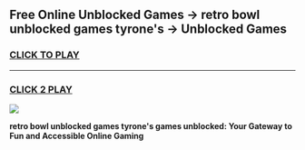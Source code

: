
## Free Online Unblocked Games → retro bowl unblocked games tyrone's → Unblocked Games
<h3>
<a href="https://premium.freeplayer.one?title=retro_bowl_unblocked_games_tyrone's&ref=21F">CLICK TO PLAY</a></h3>
<hr>

<h3>
<a href="https://premium.freeplayer.one?title=retro_bowl_unblocked_games_tyrone's&ref=21F">CLICK 2 PLAY</a>
  
</h3>

<a href="https://premium.freeplayer.one?title=retro_bowl_unblocked_games_tyrone's&ref=21F/"><img src="https://clearcache.store/games.png"></a>


**retro bowl unblocked games tyrone's games unblocked: Your Gateway to Fun and Accessible Online Gaming**
